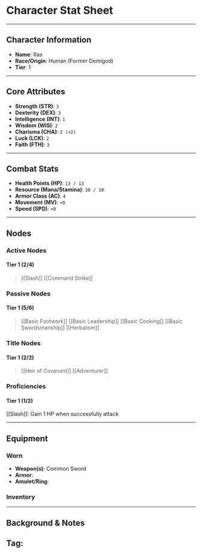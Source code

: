 # Character Stat Sheet

---

## Character Information
- **Name**: Ras
- **Race/Origin**: Human (Former Demigod)
- **Tier**: 1

---

## Core Attributes
- **Strength (STR)**: `3`
- **Dexterity (DEX)**: `3`
- **Intelligence (INT)**: `1`
- **Wisdom (WIS)**: `2`
- **Charisma (CHA)**: `2 (+2)`
- **Luck (LCK)**: `2`
- **Faith (FTH)**: `3`

---

## Combat Stats
- **Health Points (HP)**: `13 / 13`
- **Resource (Mana/Stamina)**: `10 / 10`
- **Armor Class (AC)**: `4`
- **Movement (MV)**: `+0`
- **Speed (SPD)**: `+0`
---

## Nodes
### Active Nodes 
#### Tier 1 (2/4)
> [[Slash]]
> [[Command Strike]] 
### Passive Nodes
#### Tier 1 (5/6)
> [[Basic Footwork]]
> [[Basic Leadership]]
> [[Basic Cooking]]
> [[Basic Swordsmanship]]
> [[Herbalism]]



### Title Nodes
#### Tier 1 (2/2)
> [[Heir of Covenant]]
> [[Adventurer]]

### Proficiencies
#### Tier 1 (1/2)
[[Slash]]: Gain 1 HP when successfully attack

---

## Equipment
### Worn
- **Weapon(s)**: Common Sword 
- **Armor**: 
- **Amulet/Ring**: 

### Inventory

---

## Background & Notes
**Tag**: 
- 
